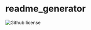 # readme_generator
![Github license](https://img.shields.io/badge/License-Apache%202.0-yellowgreen.svg)